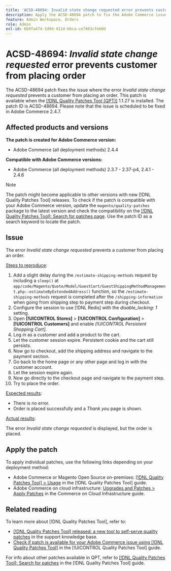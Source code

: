 ```yaml
---
title: 'ACSD-48694: Invalid state change requested error prevents customer from placing order'
description: Apply the ACSD-48694 patch to fix the Adobe Commerce issue where the error *Invalid state change requested* prevents a customer from placing an order.
feature: Admin Workspace, Orders
role: Admin
exl-id: 6b9fa474-1d9d-411d-bbca-ce7463cfeb0d
---
```

# ACSD-48694: *Invalid state change requested* error prevents customer from placing order

The ACSD-48694 patch fixes the issue where the error *Invalid state change requested* prevents a customer from placing an order. This patch is available when the [[!DNL Quality Patches Tool (QPT)]](https://experienceleague.adobe.com/en/docs/commerce-operations/tools/quality-patches-tool/quality-patches-tool-to-self-serve-quality-patches) 1.1.27 is installed. The patch ID is ACSD-48694. Please note that the issue is scheduled to be fixed in Adobe Commerce 2.4.7.

## Affected products and versions

**The patch is created for Adobe Commerce version:**

* Adobe Commerce (all deployment methods) 2.4.4

**Compatible with Adobe Commerce versions:**

* Adobe Commerce (all deployment methods) 2.3.7 - 2.37-p4, 2.4.1 - 2.4.6

>[!NOTE]
>
>The patch might become applicable to other versions with new [!DNL Quality Patches Tool] releases. To check if the patch is compatible with your Adobe Commerce version, update the `magento/quality-patches` package to the latest version and check the compatibility on the [[!DNL Quality Patches Tool]: Search for patches page](https://experienceleague.adobe.com/tools/commerce-quality-patches/index.html). Use the patch ID as a search keyword to locate the patch.

## Issue

The error *Invalid state change requested* prevents a customer from placing an order.

<u>Steps to reproduce</u>:

1. Add a slight delay during the `/estimate-shipping-methods` request by including a `sleep()` at `app/code/Magento/Quote/Model/GuestCart/GuestShippingMethodManagement.php::estimateByExtendedAddress()` function, so the `/estimate-shipping-methods` request is completed after the `/shipping-information` when going from shipping step to payment step during checkout.
1. Configure the session to use [!DNL Redis] with the *disable_locking: 1* setting.
1. Open **[!UICONTROL Stores]** > **[!UICONTROL Configuration]** > **[!UICONTROL Customers]** and enable *[!UICONTROL Persistent Shopping Cart]*.
1. Log in as a customer and add a product to the cart.
1. Let the customer session expire. Persistent cookie and the cart still persists.
1. Now go to checkout, add the shipping address and navigate to the payment section.
1. Go back to the home page or any other page and log in with the customer account.
1. Let the session expire again.
1. Now go directly to the checkout page and navigate to the payment step.
1. Try to place the order.

<u>Expected results</u>:

* There is no error.
* Order is placed successfully and a *Thank you* page is shown.

<u>Actual results</u>:

The error *Invalid state change requested* is displayed, but the order is placed.

## Apply the patch

To apply individual patches, use the following links depending on your deployment method:

* Adobe Commerce or Magento Open Source on-premises: [[!DNL Quality Patches Tool] > Usage](/help/tools/quality-patches-tool/usage.md) in the [!DNL Quality Patches Tool] guide.
* Adobe Commerce on cloud infrastructure: [Upgrades and Patches > Apply Patches](https://experienceleague.adobe.com/docs/commerce-cloud-service/user-guide/develop/upgrade/apply-patches.html) in the Commerce on Cloud Infrastructure guide.

## Related reading

To learn more about [!DNL Quality Patches Tool], refer to:

* [[!DNL Quality Patches Tool] released: a new tool to self-serve quality patches](https://experienceleague.adobe.com/en/docs/commerce-operations/tools/quality-patches-tool/quality-patches-tool-to-self-serve-quality-patches) in the support knowledge base.
* [Check if patch is available for your Adobe Commerce issue using [!DNL Quality Patches Tool]](/help/tools/quality-patches-tool/patches-available-in-qpt/check-patch-for-magento-issue-with-magento-quality-patches.md) in the [!UICONTROL Quality Patches Tool] guide.


For info about other patches available in QPT, refer to [[!DNL Quality Patches Tool]: Search for patches](https://experienceleague.adobe.com/tools/commerce-quality-patches/index.html) in the [!DNL Quality Patches Tool] guide.

